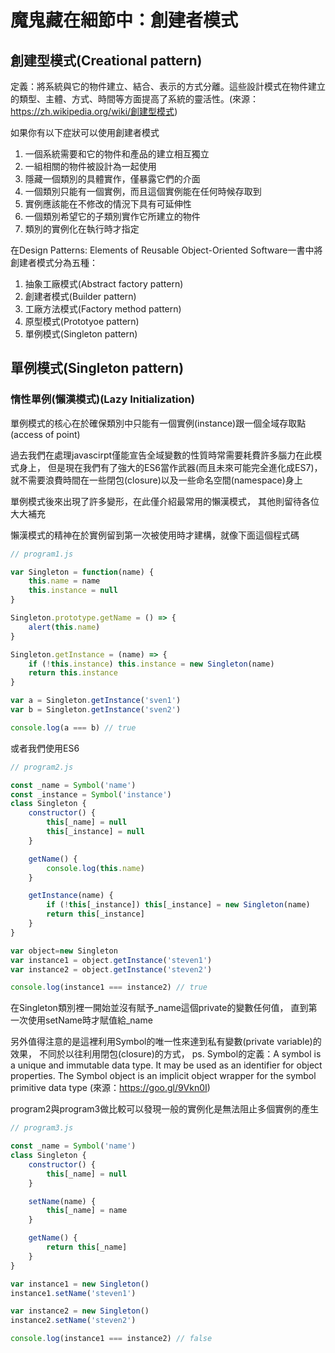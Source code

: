 # 魔鬼藏在細節中：創建者模式

## 創建型模式(Creational pattern)

定義：將系統與它的物件建立、結合、表示的方式分離。這些設計模式在物件建立的類型、主體、方式、時間等方面提高了系統的靈活性。(來源：https://zh.wikipedia.org/wiki/創建型模式)

如果你有以下症狀可以使用創建者模式

1. 一個系統需要和它的物件和產品的建立相互獨立
2. 一組相關的物件被設計為一起使用
3. 隱藏一個類別的具體實作，僅暴露它們的介面
4. 一個類別只能有一個實例，而且這個實例能在任何時候存取到
5. 實例應該能在不修改的情況下具有可延伸性
6. 一個類別希望它的子類別實作它所建立的物件
7. 類別的實例化在執行時才指定

在Design Patterns: Elements of Reusable Object-Oriented Software一書中將創建者模式分為五種：

1. 抽象工廠模式(Abstract factory pattern)
2. 創建者模式(Builder pattern)
3. 工廠方法模式(Factory method pattern)
4. 原型模式(Prototyoe pattern)
5. 單例模式(Singleton pattern)

## 單例模式(Singleton pattern)

### 惰性單例(懶漢模式)(Lazy Initialization)

單例模式的核心在於確保類別中只能有一個實例(instance)跟一個全域存取點(access of point)

過去我們在處理javascirpt僅能宣告全域變數的性質時常需要耗費許多腦力在此模式身上，
但是現在我們有了強大的ES6當作武器(而且未來可能完全進化成ES7)，
就不需要浪費時間在一些閉包(closure)以及一些命名空間(namespace)身上

單例模式後來出現了許多變形，在此僅介紹最常用的懶漢模式，
其他則留待各位大大補充

懶漢模式的精神在於實例留到第一次被使用時才建構，就像下面這個程式碼

```javascript
// program1.js

var Singleton = function(name) {
    this.name = name
    this.instance = null
}

Singleton.prototype.getName = () => {
    alert(this.name)
}

Singleton.getInstance = (name) => {
    if (!this.instance) this.instance = new Singleton(name)
    return this.instance
}

var a = Singleton.getInstance('sven1')
var b = Singleton.getInstance('sven2')

console.log(a === b) // true
```

或者我們使用ES6

```javascript
// program2.js

const _name = Symbol('name')
const _instance = Symbol('instance')
class Singleton {
    constructor() {
        this[_name] = null
        this[_instance] = null
    }

    getName() {
        console.log(this.name)
    }

    getInstance(name) {
        if (!this[_instance]) this[_instance] = new Singleton(name)
        return this[_instance]
    }
}

var object=new Singleton
var instance1 = object.getInstance('steven1')
var instance2 = object.getInstance('steven2')

console.log(instance1 === instance2) // true
```
在Singleton類別裡一開始並沒有賦予_name這個private的變數任何值，
直到第一次使用setName時才賦值給_name

另外值得注意的是這裡利用Symbol的唯一性來達到私有變數(private variable)的效果，
不同於以往利用閉包(closure)的方式，
ps. Symbol的定義：A symbol is a unique and immutable data type. 
It may be used as an identifier for object properties. 
The Symbol object is an implicit object wrapper for the symbol primitive data type
(來源：https://goo.gl/9Vkn0I)

program2與program3做比較可以發現一般的實例化是無法阻止多個實例的產生

```javascript
// program3.js

const _name = Symbol('name')
class Singleton {
    constructor() {
        this[_name] = null
    }

    setName(name) {
        this[_name] = name
    }

    getName() {
        return this[_name]
    }
}

var instance1 = new Singleton()
instance1.setName('steven1')

var instance2 = new Singleton()
instance2.setName('steven2')

console.log(instance1 === instance2) // false
```